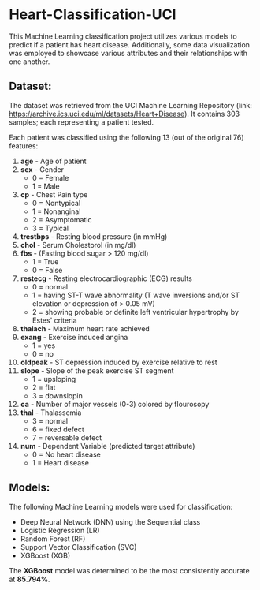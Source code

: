 # Heart-Classification-UCI

This Machine Learning classification project utilizes various models to predict if a patient has heart disease. Additionally, some data visualization was employed to showcase various attributes and their relationships with one another.

## Dataset:

The dataset was retrieved from the UCI Machine Learning Repository (link: https://archive.ics.uci.edu/ml/datasets/Heart+Disease). It contains 303 samples; each representing a patient tested. 

Each patient was classified using the following 13 (out of the original 76) features:

1. **age** - Age of patient
2. **sex** - Gender
    - 0 = Female
    - 1 = Male
3. **cp** - Chest Pain type
    - 0 = Nontypical
    - 1 = Nonanginal
    - 2 = Asymptomatic
    - 3 = Typical
4. **trestbps** - Resting blood pressure (in mmHg)
5. **chol** - Serum Cholestorol (in mg/dl)
6. **fbs** - (Fasting blood sugar > 120 mg/dl)
    - 1 = True
    - 0 = False
7. **restecg** - Resting electrocardiographic (ECG) results
    - 0 = normal
    - 1 = having ST-T wave abnormality (T wave inversions and/or ST elevation or depression of > 0.05 mV)
    - 2 = showing probable or definite left ventricular hypertrophy by Estes' criteria
8. **thalach** - Maximum heart rate achieved
9. **exang** - Exercise induced angina
    - 1 = yes
    - 0 = no
10. **oldpeak** - ST depression induced by exercise relative to rest
11. **slope** - Slope of the peak exercise ST segment
    - 1 = upsloping
    - 2 = flat
    - 3 = downslopin
12. **ca** - Number of major vessels (0-3) colored by flourosopy
13. **thal** - Thalassemia
    - 3 = normal
    - 6 = fixed defect
    - 7 = reversable defect
14. **num** - Dependent Variable (predicted target attribute)
    - 0 = No heart disease
    - 1 = Heart disease

## Models:

The following Machine Learning models were used for classification:

- Deep Neural Network (DNN) using the Sequential class
- Logistic Regression (LR)
- Random Forest (RF)
- Support Vector Classification (SVC)
- XGBoost (XGB)

The **XGBoost** model was determined to be the most consistently accurate at **85.794%**.
